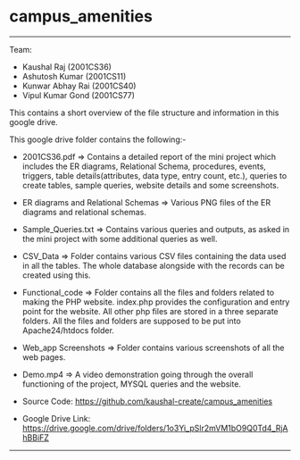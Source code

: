 # campus_amenities
------------------------------------------------------------------------------------------------------------------------------------------------------------------------
Team:
- Kaushal Raj (2001CS36)
- Ashutosh Kumar (2001CS11)
- Kunwar Abhay Rai (2001CS40)
- Vipul Kumar Gond (2001CS77)

This contains a short overview of the file structure and information in this google drive.

This google drive folder contains the following:-

  -  2001CS36.pdf => Contains a detailed report of the mini project which includes the ER diagrams, Relational Schema, procedures, events, triggers, table details(attributes, data type, entry count, etc.), queries to create tables, sample queries, website details and some screenshots.

  -  ER diagrams and Relational Schemas => Various PNG files of the ER diagrams and relational schemas.

  -  Sample_Queries.txt => Contains various queries and outputs, as asked in the mini project with some additional queries as well.

  -  CSV_Data => Folder contains various CSV files containing the data used in all the tables. The whole database alongside with the records can be created using this.

  -  Functional_code => Folder contains all the files and folders related to making the PHP website. index.php provides the configuration and entry point for the website. All other php files are stored in a three separate folders. All the files and folders are supposed to be put into Apache24/htdocs folder.

  -  Web_app Screenshots => Folder contains various screenshots of all the web pages.

  -  Demo.mp4 => A video demonstration going through the overall functioning of the project, MYSQL queries and the website. 
  
  -  Source Code:    https://github.com/kaushal-create/campus_amenities

  -  Google Drive Link:  https://drive.google.com/drive/folders/1o3Yi_pSlr2mVM1bO9Q0Td4_RjAhBBiFZ
------------------------------------------------------------------------------------------------------------------------------------------------------------------------
